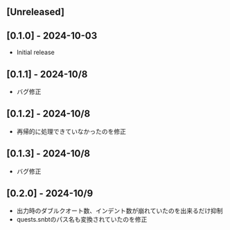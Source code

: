 ## [Unreleased]

## [0.1.0] - 2024-10-03

- Initial release

## [0.1.1] - 2024-10/8

- バグ修正

## [0.1.2] - 2024-10/8

- 再帰的に処理できていなかったのを修正

## [0.1.3] - 2024-10/8

- バグ修正

## [0.2.0] - 2024-10/9

- 出力時のダブルクオート数、インデント数が崩れていたのを出来るだけ抑制
- quests.snbtのパス名も変換されていたのを修正
